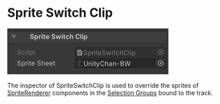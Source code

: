 # Sprite Switch Clip 

![](images/sprite-switch-clip-inspector.png)

The inspector of SpriteSwitchClip is used to override 
the sprites of [SpriteRenderer](https://docs.unity3d.com/Manual/class-SpriteRenderer.html) 
components in the [Selection Groups](https://docs.unity3d.com/Packages/com.unity.selection-groups@latest) bound to the track. 
